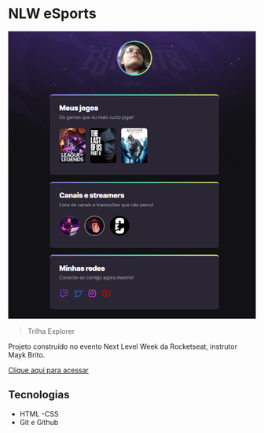 # NLW eSports

![preview](./.github/preview.png)

> Trilha Explorer

Projeto construído no evento Next Level Week da Rocketseat, instrutor Mayk Brito.

[Clique aqui para acessar](https://m4r1e7.github.io/nlw_esports/)


##  Tecnologias
- HTML
-CSS
- Git e Github

